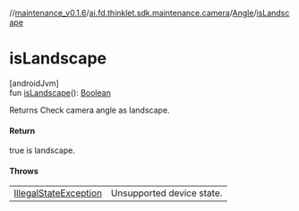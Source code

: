 //[maintenance_v0.1.6](../../../index.md)/[ai.fd.thinklet.sdk.maintenance.camera](../index.md)/[Angle](index.md)/[isLandscape](is-landscape.md)

# isLandscape

[androidJvm]\
fun [isLandscape](is-landscape.md)(): [Boolean](https://kotlinlang.org/api/latest/jvm/stdlib/kotlin/-boolean/index.html)

Returns Check camera angle as landscape.

#### Return

true is landscape.

#### Throws

| | |
|---|---|
| [IllegalStateException](https://kotlinlang.org/api/latest/jvm/stdlib/kotlin/-illegal-state-exception/index.html) | Unsupported device state. |
